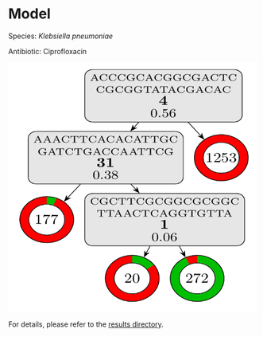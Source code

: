 
# Model

Species: *Klebsiella pneumoniae*

Antibiotic: Ciprofloxacin

<a href="./model.pdf"><img src="./model.png" width=500 height=500 /></a>

For details, please refer to the [results directory](../../../../../results/cart_b/klebsiella%20pneumoniae/ciprofloxacin/repeat_8/).

